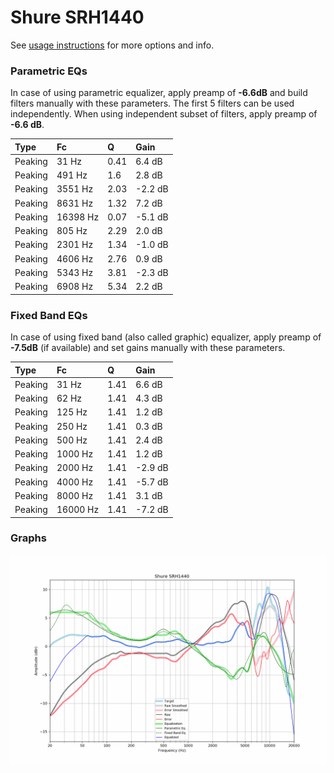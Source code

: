 # Shure SRH1440
See [usage instructions](https://github.com/jaakkopasanen/AutoEq#usage) for more options and info.

### Parametric EQs
In case of using parametric equalizer, apply preamp of **-6.6dB** and build filters manually
with these parameters. The first 5 filters can be used independently.
When using independent subset of filters, apply preamp of **-6.6 dB**.

| Type    | Fc       |    Q | Gain    |
|:--------|:---------|:-----|:--------|
| Peaking | 31 Hz    | 0.41 | 6.4 dB  |
| Peaking | 491 Hz   | 1.6  | 2.8 dB  |
| Peaking | 3551 Hz  | 2.03 | -2.2 dB |
| Peaking | 8631 Hz  | 1.32 | 7.2 dB  |
| Peaking | 16398 Hz | 0.07 | -5.1 dB |
| Peaking | 805 Hz   | 2.29 | 2.0 dB  |
| Peaking | 2301 Hz  | 1.34 | -1.0 dB |
| Peaking | 4606 Hz  | 2.76 | 0.9 dB  |
| Peaking | 5343 Hz  | 3.81 | -2.3 dB |
| Peaking | 6908 Hz  | 5.34 | 2.2 dB  |

### Fixed Band EQs
In case of using fixed band (also called graphic) equalizer, apply preamp of **-7.5dB**
(if available) and set gains manually with these parameters.

| Type    | Fc       |    Q | Gain    |
|:--------|:---------|:-----|:--------|
| Peaking | 31 Hz    | 1.41 | 6.6 dB  |
| Peaking | 62 Hz    | 1.41 | 4.3 dB  |
| Peaking | 125 Hz   | 1.41 | 1.2 dB  |
| Peaking | 250 Hz   | 1.41 | 0.3 dB  |
| Peaking | 500 Hz   | 1.41 | 2.4 dB  |
| Peaking | 1000 Hz  | 1.41 | 1.2 dB  |
| Peaking | 2000 Hz  | 1.41 | -2.9 dB |
| Peaking | 4000 Hz  | 1.41 | -5.7 dB |
| Peaking | 8000 Hz  | 1.41 | 3.1 dB  |
| Peaking | 16000 Hz | 1.41 | -7.2 dB |

### Graphs
![](./Shure%20SRH1440.png)